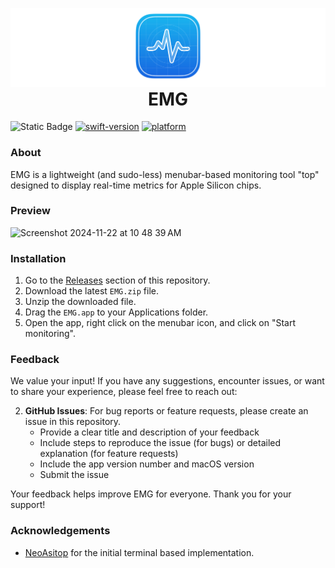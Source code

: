 <p align="center" style="margin-bottom: 0;">
  <img src="assets/banner.png" alt="EMG Banner">
</p>
<h1 align="center" style="margin-top: 0;">EMG</h1>

![Static Badge](https://img.shields.io/badge/License-Apache-orange)
[![swift-version](https://img.shields.io/badge/Swift-6.0-brightgreen.svg)](https://github.com/apple/swift)
[![platform](https://img.shields.io/badge/Platform-macOS_14.0-blue.svg)](https://github.com/apple/swift)

### About
EMG is a lightweight (and sudo-less) menubar-based monitoring tool "top" designed to display real-time metrics for Apple Silicon chips.

### Preview
<img width="620" alt="Screenshot 2024-11-22 at 10 48 39 AM" src="https://github.com/user-attachments/assets/2cfe44b1-96cd-4706-9229-9aa5aff9a128">

### Installation
1. Go to the [Releases](https://github.com/cyrilzakka/EMG/releases) section of this repository.
2. Download the latest `EMG.zip` file.
3. Unzip the downloaded file.
4. Drag the `EMG.app` to your Applications folder.
5. Open the app, right click on the menubar icon, and click on "Start monitoring".

### Feedback
We value your input! If you have any suggestions, encounter issues, or want to share your experience, please feel free to reach out:

2. **GitHub Issues**: For bug reports or feature requests, please create an issue in this repository. 
    - Provide a clear title and description of your feedback
   - Include steps to reproduce the issue (for bugs) or detailed explanation (for feature requests)
   - Include the app version number and macOS version
   - Submit the issue

Your feedback helps improve EMG for everyone. Thank you for your support!

### Acknowledgements
- [NeoAsitop](https://github.com/op06072/NeoAsitop) for the initial terminal based implementation.
